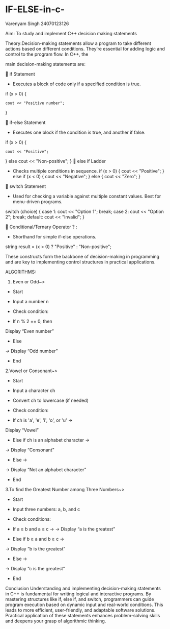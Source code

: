 # IF-ELSE-in-c-
Varenyam Singh 24070123126

Aim: To study and implement C++ decision making statements

Theory:Decision-making statements allow a program to take different actions based on different conditions. They’re essential for adding logic and control to the program flow. In C++, the 

main decision-making statements are:

🔹 if Statement


- Executes a block of code only if a specified condition is true.

if (x > 0) {

    cout << "Positive number";
}


🔹 if-else Statement

- Executes one block if the condition is true, and another if false.

if (x > 0) {

    cout << "Positive";
} else    cout << "Non-positive";
}
🔹 else if Ladder
- Checks multiple conditions in sequence.
if (x > 0) {
    cout << "Positive";
} else if (x < 0) {
    cout << "Negative";
} else {
    cout << "Zero";
}

🔹 switch Statement

- Used for checking a variable against multiple constant values. Best for menu-driven programs.

switch (choice) {
case 1: cout << "Option 1"; break;
    case 2: cout << "Option 2"; break;
    default: cout << "Invalid";
}

🔹 Conditional/Ternary Operator ? :

- Shorthand for simple if-else operations.

string result = (x > 0) ? "Positive" : "Non-positive";

These constructs form the backbone of decision-making in programming and are key to implementing control structures in practical applications.

  ALGORITHMS:

 1. Even or Odd~>
 
  - Start

- Input a number n

- Check condition:

- If n % 2 == 0, then

Display “Even number”

- Else

→ Display “Odd number”

- End

2.Vowel or Consonant~>

  - Start

- Input a character ch

- Convert ch to lowercase (if needed)

- Check condition:

- If ch is 'a', 'e', 'i', 'o', or 'u' →

Display “Vowel”

- Else if ch is an alphabet character →

→ Display “Consonant”

- Else →

→ Display “Not an alphabet character”

- End

3.To find the Greatest Number among Three Numbers~>

  - Start

- Input three numbers: a, b, and c

- Check conditions:

- If a ≥ b and a ≥ c →
→
Display “a is the greatest”

- Else if b ≥ a and b ≥ c →

→ Display “b is the greatest”

- Else →

→ Display “c is the greatest”

- End

 Conclusion
Understanding and implementing decision-making statements in C++ is fundamental for writing logical and interactive programs. By mastering structures like if, else if, and switch, 
programmers can guide program execution based on dynamic input and real-world conditions. This leads to more efficient, user-friendly, and adaptable software solutions. Practical 
application of these statements enhances problem-solving skills and deepens your grasp of algorithmic thinking.


